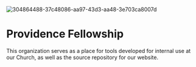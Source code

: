![304864488-37c48086-aa97-43d3-aa48-3e703ca8007d](https://github.com/providence-fellowship/.github/assets/160069378/e7149ce5-a577-4760-bffd-43fb17903a18)


# Providence Fellowship

This organization serves as a place for tools developed for internal use at our Church, as well as the source repository for our website.

